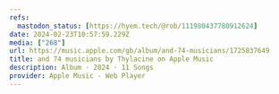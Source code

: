 ```yaml
---
refs:
  mastodon_status: [https://hyem.tech/@rob/111980437780912624]
date: 2024-02-23T10:57:59.229Z
media: ["268"]
url: https://music.apple.com/gb/album/and-74-musicians/1725837649
title: and 74 musicians by Thylacine on Apple Music
description: Album · 2024 · 11 Songs
provider: Apple Music - Web Player
---
```



